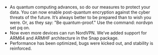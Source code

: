 * As quantum computing advances, so do our measures to protect your data. You can now enable post-quantum encryption against the cyber threats of the future. It’s always better to be prepared than to wish you were. Or, as they say: "Be quantum-proof." Use the command: nordvpn set pq on.
* Now even more devices can run NordVPN. We’ve added support for ARM64 and ARMHF architecture in the Snap package.
* Performance has been optimized, bugs were kicked out, and stability is reinforced.
